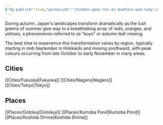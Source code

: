 ```yaml
---
{"dg-publish":true,"permalink":"/hidden-gems-for-mr-bumface-and-lady-cabanyal/","tags":["gardenEntry"]}
---
```


During autumn, Japan's landscapes transform dramatically as the lush greens of summer give way to a breathtaking array of reds, oranges, and yellows, a phenomenon referred to as "koyo" or autumn leaf viewing. 

The best time to experience this transformation varies by region, typically starting in mid-September in Hokkaido and moving southward, with peak colours occurring from late October to early November in many areas.
## Cities
[[Cities/Fukuoka\|Fukuoka]]
[[Cities/Nagano\|Nagano]]
[[Cities/Tokyo\|Tokyo]]

## Places
[[Places/Gotokuji\|Gotokuji]]
[[Places/Kumoba Pond\|Kumoba Pond]]
[[Places/Kushida Shrine\|Kushida Shrine]]




